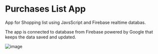 ﻿# Purchases List App
App for Shopping list using JavsScript and Firebase realtime databas.

The app is connected to database from Firebase powered by Google that keeps the data saved and updated.


![image](https://github.com/ammarmoha37/purchases-list/assets/101853260/dd0bab0e-7d1c-493d-8a83-a7e12ea801ff)
